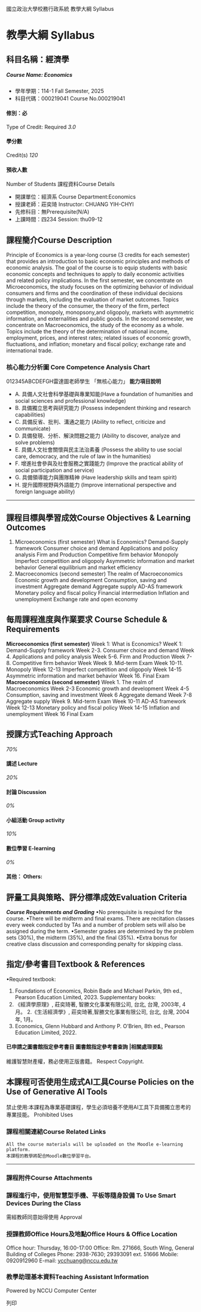 國立政治大學校務行政系統 教學大綱 Syllabus
# 教學大綱 Syllabus
##  科目名稱：經濟學
#####  Course Name: Economics
  * 學年學期：114-1 Fall Semester, 2025 
  * 科目代碼：000219041 Course No.000219041


#### 修別：必
Type of Credit: Required 
_3.0_
#### 學分數
Credit(s)
_120_
#### 預收人數
Number of Students
課程資料Course Details
  * 開課單位：經濟系 Course Department:Economics 
  * 授課老師：莊奕琦 Instructor: CHUANG YIH-CHYI 
  * 先修科目：無Prerequisite(N/A)
  * 上課時間：四234 Session: thu09-12


##  課程簡介Course Description
Principle of Economics is a year-long course (3 credits for each semester) that provides an introduction to basic economic principles and methods of economic analysis. The goal of the course is to equip students with basic economic concepts and techniques to apply to daily economic activities and related policy implications.
In the first semester, we concentrate on Microeconomics, the study focuses on the optimizing behavior of individual consumers and firms and the coordination of these individual decisions through markets, including the evaluation of market outcomes. Topics include the theory of the consumer, the theory of the firm, perfect competition, monopoly, monopsony,and oligopoly, markets with asymmetric information, and externalities and public goods. 
In the second semester, we concentrate on Macroeconomics, the study of the economy as a whole. Topics include the theory of the determination of national income, employment, prices, and interest rates; related issues of economic growth, fluctuations, and inflation; monetary and fiscal policy; exchange rate and international trade. 
###  核心能力分析圖 Core Competence Analysis Chart
012345ABCDEFGH雷達圖老師學生
「無核心能力」 
**能力項目說明**
  * A. 具備人文社會科學基礎與專業知能(Have a foundation of humanities and social sciences and professional knowledge)
  * B. 具備獨立思考與研究能力 (Possess independent thinking and research capabilities)
  * C. 具備反省、批判、溝通之能力 (Ability to reflect, criticize and communicate)
  * D. 具備發現、分析、解決問題之能力 (Ability to discover, analyze and solve problems)
  * E. 具備人文社會關懷與民主法治素養 (Possess the ability to use social care, democracy, and the rule of law in the humanities)
  * F. 增進社會參與及社會服務之實踐能力 (Improve the practical ability of social participation and service)
  * G. 具備領導能力與團隊精神 (Have leadership skills and team spirit)
  * H. 提升國際視野與外語能力 (Improve international perspective and foreign language ability)


* * *
##  課程目標與學習成效Course Objectives & Learning Outcomes 
1. Microeconomics (first semester)
What is Economics?
Demand-Supply framework
Consumer choice and demand
Applications and policy analysis
Firm and Production
Competitive firm behavior
Monopoly
Imperfect competition and oligopoly
Asymmetric information and market behavior
General equilibrium and market efficiency
2. Macroeconomics (second semester)
The realm of Macroeconomics
Economic growth and development
Consumption, saving and investment
Aggregate demand
Aggregate supply
AD-AS framework
Monetary policy and fiscal policy
Financial intermediation
Inflation and unemployment
Exchange rate and open economy 
##  每周課程進度與作業要求 Course Schedule & Requirements
**Microeconomics (first semester)**
Week 1: What is Economics?
WeeK 1: Demand-Supply framework
Week 2-3. Consumer choice and demand
Week 4. Applications and policy analysis
Week 5-6. Firm and Production
Week 7-8. Competitive firm behavior Week 
Week 9. Mid-term Exam
Week 10-11. Monopoly
Week 12-13 Imperfect competition and oligopoly
Week 14-15 Asymmetric information and market behavior
Week 16. Final Exam
**Macroeconomics (second semester)**
Week 1. The realm of Macroeconomics
Week 2-3 Economic growth and development
Week 4-5 Consumption, saving and investment
Week 6 Aggregate demand
Week 7-8 Aggregate supply
Week 9. Mid-term Exam
Week 10-11 AD-AS framework
Week 12-13 Monetary policy and fiscal policy
Week 14-15 Inflation and unemployment
Week 16 Final Exam
##  授課方式Teaching Approach
_70%_
####  講述 Lecture
_20%_
####  討論 Discussion
_0%_
####  小組活動 Group activity
_10%_
####  數位學習 E-learning
_0%_
####  其他： Others:
##  評量工具與策略、評分標準成效Evaluation Criteria
**_Course Requirements and Grading_**
•No prerequisite is required for the course. 
•There will be midterm and final exams. There are recitation classes every week conducted by TAs and a number of problem sets will also be assigned during the term. 
•Semester grades are determined by the problem sets (30%), the midterm (35%), and the final (35%).
•Extra bonus for creative class discussion and corresponding penalty for skipping class.
##  指定/參考書目Textbook & References
•Required textbook:
1. Foundations of Economics, Robin Bade and Michael Parkin, 9th ed., Pearson Education Limited, 2023.
Supplementary books:
1. 《經濟學原理》, 莊奕琦著, 智勝文化事業有限公司, 台北, 台灣, 2003年, 4月。
2.《生活經濟學》, 莊奕琦著,智勝文化事業有限公司, 台北, 台灣, 2004年, 1月。
3. Economics, Glenn Hubbard and Anthony P. O’Brien, 8th ed., Pearson Education Limited, 2022.
####  已申請之圖書館指定參考書目  圖書館指定參考書查詢 |相關處理要點
維護智慧財產權，務必使用正版書籍。 Respect Copyright.
##  本課程可否使用生成式AI工具Course Policies on the Use of Generative AI Tools
禁止使用:本課程為專業基礎課程，學生必須培養不使用AI工具下具備獨立思考的專業技能。 Prohibited Uses
###  課程相關連結Course Related Links
```
All the course materials will be uploaded on the Moodle e-learning platform.
本課程的教學將配合Moodle數位學習平台。
```

* * *
###  課程附件Course Attachments
###  課程進行中，使用智慧型手機、平板等隨身設備 To Use Smart Devices During the Class
需經教師同意始得使用  Approval
###  授課教師Office Hours及地點Office Hours & Office Location
Office hour: Thursday, 16:00-17:00
Office: Rm. 271666, South Wing, General Building of Colleges
Phone: 2938-7630; 29393091 ext. 51666
Mobile: 0920912960
E-mail: ycchuang@nccu.edu.tw
###  教學助理基本資料Teaching Assistant Information
Powered by NCCU Computer Center
  
列印
